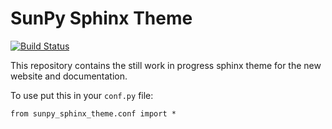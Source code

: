 # SunPy Sphinx Theme

[![Build Status](https://travis-ci.org/sunpy/sunpy-sphinx-theme.svg?branch=master)](https://travis-ci.org/sunpy/sunpy-sphinx-theme)

This repository contains the still work in progress sphinx theme for the new website and documentation.

To use put this in your `conf.py` file:

    from sunpy_sphinx_theme.conf import *

